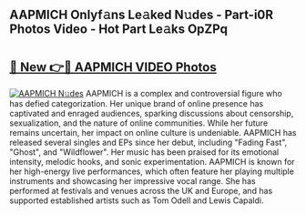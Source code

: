 ## AAPMICH Onlyf𝚊ns Le𝚊ked N𝚞des - Part-i0R Photos Video - Hot Part Le𝚊ks OpZPq

# <h2><a href="http://ac50736.deff.icu/?id=AAPMICH">🔗 New 👉🔴 AAPMICH VIDEO Photos</a></h2>

[![AAPMICH N𝚞des](https://i.imgur.com/rIISA9y.gif)](http://ac50736.deff.icu/?id=AAPMICH)
AAPMICH is a complex and controversial figure who has defied categorization. Her unique brand of online presence has captivated and enraged audiences, sparking discussions about censorship, sexualization, and the nature of online communities. While her future remains uncertain, her impact on online culture is undeniable. AAPMICH has released several singles and EPs since her debut, including "Fading Fast", "Ghost", and "Wildflower". Her music has been praised for its emotional intensity, melodic hooks, and sonic experimentation. AAPMICH is known for her high-energy live performances, which often feature her playing multiple instruments and showcasing her impressive vocal range. She has performed at festivals and venues across the UK and Europe, and has supported established artists such as Tom Odell and Lewis Capaldi.
